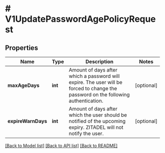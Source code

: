 # # V1UpdatePasswordAgePolicyRequest

## Properties

Name | Type | Description | Notes
------------ | ------------- | ------------- | -------------
**maxAgeDays** | **int** | Amount of days after which a password will expire. The user will be forced to change the password on the following authentication. | [optional]
**expireWarnDays** | **int** | Amount of days after which the user should be notified of the upcoming expiry. ZITADEL will not notify the user. | [optional]

[[Back to Model list]](../../README.md#models) [[Back to API list]](../../README.md#endpoints) [[Back to README]](../../README.md)
